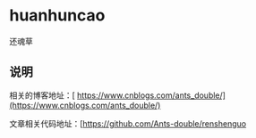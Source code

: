 # huanhuncao
还魂草

## 说明

相关的博客地址：[ https://www.cnblogs.com/ants_double/](https://www.cnblogs.com/ants_double/)

文章相关代码地址：[https://github.com/Ants-double/renshenguo

